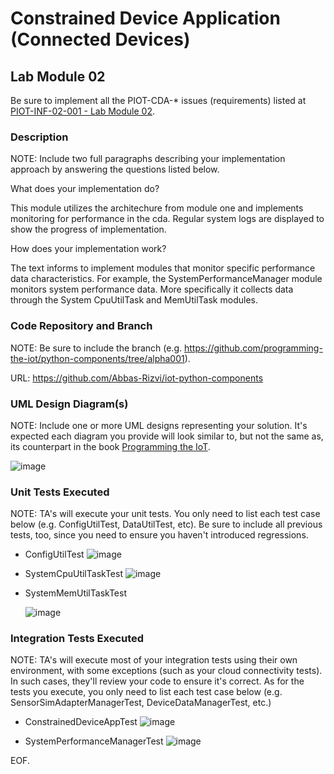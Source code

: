 # Constrained Device Application (Connected Devices)

## Lab Module 02

Be sure to implement all the PIOT-CDA-* issues (requirements) listed at [PIOT-INF-02-001 - Lab Module 02](https://github.com/orgs/programming-the-iot/projects/1#column-9974938).

### Description

NOTE: Include two full paragraphs describing your implementation approach by answering the questions listed below.

What does your implementation do? 

This module utilizes the architechure from module one and implements monitoring for performance in the cda.
Regular system logs are displayed to show the progress of implementation.

How does your implementation work?

The text informs to implement modules that monitor specific performance data characteristics. For example, 
the SystemPerformanceManager module monitors system performance data. More specifically 
it collects data through the System CpuUtilTask and MemUtilTask modules.

### Code Repository and Branch

NOTE: Be sure to include the branch (e.g. https://github.com/programming-the-iot/python-components/tree/alpha001).

URL: https://github.com/Abbas-Rizvi/iot-python-components

### UML Design Diagram(s)

NOTE: Include one or more UML designs representing your solution. It's expected each
diagram you provide will look similar to, but not the same as, its counterpart in the
book [Programming the IoT](https://learning.oreilly.com/library/view/programming-the-internet/9781492081401/).

![image](https://github.com/Mohammad0336/IoT_LM_book-exercise-docs/assets/81828400/2daaaf3c-6ff1-462c-8f73-0ba8455b370d)

### Unit Tests Executed

NOTE: TA's will execute your unit tests. You only need to list each test case below
(e.g. ConfigUtilTest, DataUtilTest, etc). Be sure to include all previous tests, too,
since you need to ensure you haven't introduced regressions.

- ConfigUtilTest
  ![image](https://github.com/Mohammad0336/IoT_LM_book-exercise-docs/assets/81828400/07654e9b-9d2e-4667-9dcd-71d28c12fa24)
  
- SystemCpuUtilTaskTest
  ![image](https://github.com/Mohammad0336/IoT_LM_book-exercise-docs/assets/81828400/ad11d351-0167-4c9f-b738-65910bf81dd2)

- SystemMemUtilTaskTest

  ![image](https://github.com/Mohammad0336/IoT_LM_book-exercise-docs/assets/81828400/84eb82e4-3f08-41da-bb8b-5fcd49510199)

### Integration Tests Executed

NOTE: TA's will execute most of your integration tests using their own environment, with
some exceptions (such as your cloud connectivity tests). In such cases, they'll review
your code to ensure it's correct. As for the tests you execute, you only need to list each
test case below (e.g. SensorSimAdapterManagerTest, DeviceDataManagerTest, etc.)

- ConstrainedDeviceAppTest
  ![image](https://github.com/Mohammad0336/IoT_LM_book-exercise-docs/assets/81828400/c3c8c529-88cb-4bfe-a0be-167287fe8056)
  
- SystemPerformanceManagerTest
  ![image](https://github.com/Mohammad0336/IoT_LM_book-exercise-docs/assets/81828400/b5710195-dccf-4fde-ad62-e3b1f1970fc3)

EOF.
